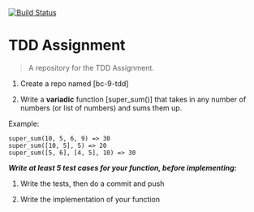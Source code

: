[![Build Status](https://travis-ci.org/Kimanicodes/bc-9-TDD.svg?branch=master)](https://travis-ci.org/Kimanicodes/bc-9-TDD)

# TDD Assignment

>A repository for the TDD Assignment.

1. Create a repo named [bc-9-tdd]

2. Write a **variadic** function [super_sum()] that takes in any number of numbers (or list of numbers) and sums them up.

Example:

```
super_sum(10, 5, 6, 9) => 30
super_sum([10, 5], 5) => 20
super_sum([5, 6], [4, 5], 10) => 30
```

***Write at least 5 test cases for your function, before implementing:***

1. Write the tests, then do a commit and push

2. Write the implementation of your function

